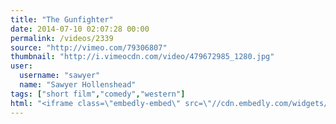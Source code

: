 ```yaml
---
title: "The Gunfighter"
date: 2014-07-10 02:07:28 00:00
permalink: /videos/2339
source: "http://vimeo.com/79306807"
thumbnail: "http://i.vimeocdn.com/video/479672985_1280.jpg"
user:
  username: "sawyer"
  name: "Sawyer Hollenshead"
tags: ["short film","comedy","western"]
html: "<iframe class=\"embedly-embed\" src=\"//cdn.embedly.com/widgets/media.html?src=http%3A%2F%2Fplayer.vimeo.com%2Fvideo%2F79306807&wmode=transparent&src_secure=1&url=http%3A%2F%2Fvimeo.com%2F79306807&image=http%3A%2F%2Fi.vimeocdn.com%2Fvideo%2F479672985_1280.jpg&key=daaebf4d9cdd46779200162d0ca86e20&type=text%2Fhtml&schema=vimeo\" width=\"1920\" height=\"800\" scrolling=\"no\" frameborder=\"0\" allowfullscreen></iframe>"
---
```


